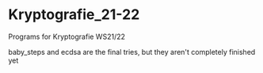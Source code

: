 # Kryptografie_21-22
Programs for Kryptografie WS21/22

baby_steps and ecdsa are the final tries, but they aren't completely finished yet
